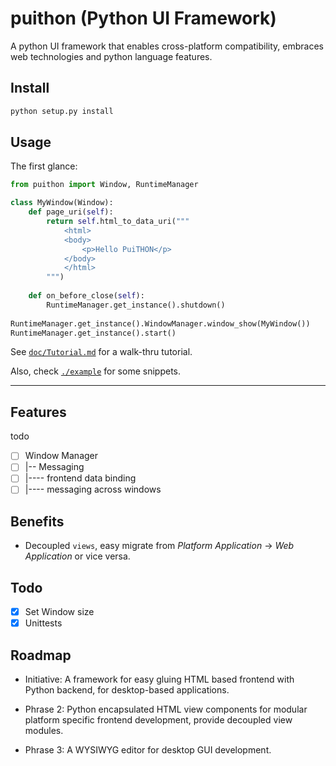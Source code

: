# puithon (Python UI Framework)

A python UI framework that enables cross-platform compatibility, embraces web technologies and 
python language features.

## Install

```bash
python setup.py install
```

## Usage

The first glance:

```python
from puithon import Window, RuntimeManager

class MyWindow(Window):
    def page_uri(self):
        return self.html_to_data_uri("""
            <html>
            <body>
                <p>Hello PuiTHON</p>
            </body>
            </html>
        """)
        
    def on_before_close(self):
        RuntimeManager.get_instance().shutdown()
        
RuntimeManager.get_instance().WindowManager.window_show(MyWindow())
RuntimeManager.get_instance().start()
```

See [`doc/Tutorial.md`](./doc/Tutorial.md) for a walk-thru tutorial.

Also, check [`./example`](./example/) for some snippets.

---
 
## Features

todo

 - [ ] Window Manager
 - [ ] |-- Messaging 
 - [ ] |---- frontend data binding
 - [ ] |---- messaging across windows
 
## Benefits

 - Decoupled `views`, easy migrate from _Platform Application_ -> _Web Application_ or vice versa.
 
 ## Todo
 
 - [x] Set Window size
 - [x] Unittests
 
 ## Roadmap
 
 - Initiative: A framework for easy gluing HTML based frontend with Python backend, for desktop-based applications.
 
 - Phrase 2: Python encapsulated HTML view components for modular platform specific frontend development, provide 
    decoupled view modules.
    
 - Phrase 3: A WYSIWYG editor for desktop GUI development.
 